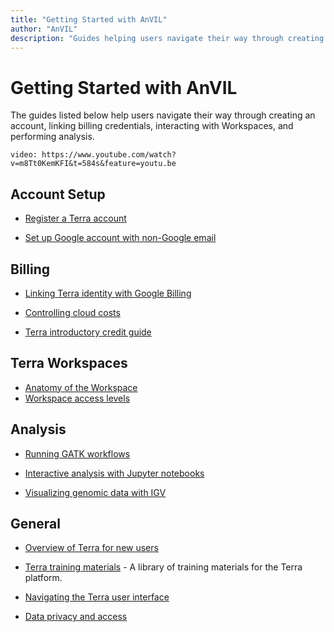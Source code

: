 ```yaml
---
title: "Getting Started with AnVIL"
author: "AnVIL"
description: "Guides helping users navigate their way through creating an account, linking billing credentials, interacting with Workspaces, and performing analysis."
---
```


# Getting Started with AnVIL
 
<hero small>The guides listed below help users navigate their way through creating an account, linking billing credentials, interacting with Workspaces, and performing analysis.</hero> 

`video: https://www.youtube.com/watch?v=m8Tt0KemKFI&t=584s&feature=youtu.be`

## Account Setup

- [Register a Terra account](https://support.terra.bio/hc/en-us/articles/360028235911-How-to-register-for-a-Terra-account)

- [Set up Google account with non-Google email](https://support.terra.bio/hc/en-us/articles/360029186611-Setting-up-a-Google-account-with-a-non-Google-email)

## Billing

- [Linking Terra identity with Google Billing](https://support.terra.bio/hc/en-us/articles/360026182251-How-to-set-up-billing-projects-and-Google-Billing-Accounts)

- [Controlling cloud costs](https://support.terra.bio/hc/en-us/sections/360006459511-Controlling-Cloud-costs)

- [Terra introductory credit guide](https://support.terra.bio/hc/en-us/articles/360027940952-Free-credits-FAQs)

## Terra Workspaces

- [Anatomy of the Workspace](https://support.terra.bio/hc/en-us/articles/360022716811-The-Workspace-Organize-data-organize-and-run-analysis-tools)
- [Workspace access levels](https://support.terra.bio/hc/en-us/articles/360025851892-Reader-writer-or-owner-Workspace-access-controls-explained)

## Analysis

- [Running GATK workflows](https://support.terra.bio/hc/en-us/articles/360029034232-Getting-started-with-GATK-workflows-in-the-cloud-FAQs)

- [Interactive analysis with Jupyter notebooks](https://support.terra.bio/hc/en-us/articles/360024898671-Interactive-analysis-with-Jupyter-notebooks)

- [Visualizing genomic data with IGV](https://support.terra.bio/hc/en-us/articles/360029654831-Viewing-IGV-tracks-of-BAM-files-in-your-workspace-data)

## General

- [Overview of Terra for new users](https://support.terra.bio/hc/en-us/sections/360006866192-New-users-overview)

- [Terra training materials](https://support.terra.bio/) - A library of training materials for the Terra platform.

- [Navigating the Terra user interface](https://support.terra.bio/hc/en-us/articles/360022704371-Navigating-in-Terra)

- [Data privacy and access](https://support.terra.bio/hc/en-us/articles/360026775691-Managing-data-privacy-and-access-with-Authorization-Domains)





